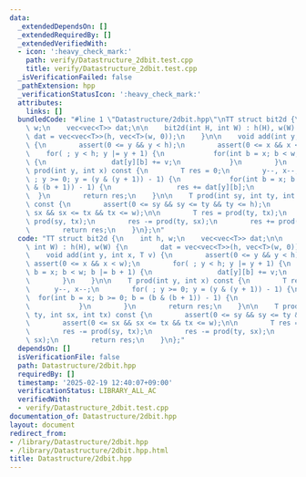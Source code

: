 ```yaml
---
data:
  _extendedDependsOn: []
  _extendedRequiredBy: []
  _extendedVerifiedWith:
  - icon: ':heavy_check_mark:'
    path: verify/Datastructure_2dbit.test.cpp
    title: verify/Datastructure_2dbit.test.cpp
  _isVerificationFailed: false
  _pathExtension: hpp
  _verificationStatusIcon: ':heavy_check_mark:'
  attributes:
    links: []
  bundledCode: "#line 1 \"Datastructure/2dbit.hpp\"\nTT struct bit2d {\n    int h,\
    \ w;\n    vec<vec<T>> dat;\n\n    bit2d(int H, int W) : h(H), w(W) {\n       \
    \ dat = vec<vec<T>>(h, vec<T>(w, 0));\n    }\n\n    void add(int y, int x, T v)\
    \ {\n        assert(0 <= y && y < h);\n        assert(0 <= x && x < w);\n    \
    \    for( ; y < h; y |= y + 1) {\n            for(int b = x; b < w; b |= b + 1)\
    \ {\n                dat[y][b] += v;\n            }\n        }\n    }\n\n    T\
    \ prod(int y, int x) const {\n        T res = 0;\n        y--, x--;\n        for(\
    \ ; y >= 0; y = (y & (y + 1)) - 1) {\n            for(int b = x; b >= 0; b = (b\
    \ & (b + 1)) - 1) {\n                res += dat[y][b];\n            }\n      \
    \  }\n        return res;\n    }\n\n    T prod(int sy, int ty, int sx, int tx)\
    \ const {\n        assert(0 <= sy && sy <= ty && ty <= h);\n        assert(0 <=\
    \ sx && sx <= tx && tx <= w);\n\n        T res = prod(ty, tx);\n        res -=\
    \ prod(sy, tx);\n        res -= prod(ty, sx);\n        res += prod(sy, sx);\n\
    \        return res;\n    }\n};\n"
  code: "TT struct bit2d {\n    int h, w;\n    vec<vec<T>> dat;\n\n    bit2d(int H,\
    \ int W) : h(H), w(W) {\n        dat = vec<vec<T>>(h, vec<T>(w, 0));\n    }\n\n\
    \    void add(int y, int x, T v) {\n        assert(0 <= y && y < h);\n       \
    \ assert(0 <= x && x < w);\n        for( ; y < h; y |= y + 1) {\n            for(int\
    \ b = x; b < w; b |= b + 1) {\n                dat[y][b] += v;\n            }\n\
    \        }\n    }\n\n    T prod(int y, int x) const {\n        T res = 0;\n  \
    \      y--, x--;\n        for( ; y >= 0; y = (y & (y + 1)) - 1) {\n          \
    \  for(int b = x; b >= 0; b = (b & (b + 1)) - 1) {\n                res += dat[y][b];\n\
    \            }\n        }\n        return res;\n    }\n\n    T prod(int sy, int\
    \ ty, int sx, int tx) const {\n        assert(0 <= sy && sy <= ty && ty <= h);\n\
    \        assert(0 <= sx && sx <= tx && tx <= w);\n\n        T res = prod(ty, tx);\n\
    \        res -= prod(sy, tx);\n        res -= prod(ty, sx);\n        res += prod(sy,\
    \ sx);\n        return res;\n    }\n};"
  dependsOn: []
  isVerificationFile: false
  path: Datastructure/2dbit.hpp
  requiredBy: []
  timestamp: '2025-02-19 12:40:07+09:00'
  verificationStatus: LIBRARY_ALL_AC
  verifiedWith:
  - verify/Datastructure_2dbit.test.cpp
documentation_of: Datastructure/2dbit.hpp
layout: document
redirect_from:
- /library/Datastructure/2dbit.hpp
- /library/Datastructure/2dbit.hpp.html
title: Datastructure/2dbit.hpp
---
```

